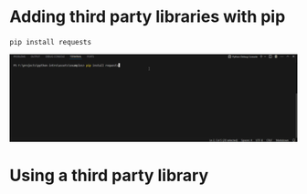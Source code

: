 # Adding third party libraries with pip
    pip install requests

![pip install requests](/assets/images/pip_install_requests.gif)

# Using a third party library